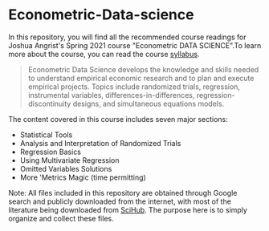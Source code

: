 # Econometric-Data-science

In this repository, you will find all the recommended course readings for Joshua Angrist's Spring 2021 course "Econometric DATA SCIENCE".To learn more about the course, you can read the course [syllabus](/Syllabus.pdf).

> Econometric Data Science develops the knowledge and skills needed to understand empirical economic research and to plan and execute empirical projects.
> Topics include randomized trials, regression, instrumental variables, differences-in-differences, regression-discontinuity designs, and simultaneous equations models.

The content covered in this course includes seven major sections:

-   Statistical Tools
-   Analysis and Interpretation of Randomized Trials
-   Regression Basics
-   Using Multivariate Regression
-   Omitted Variables Solutions
-   More 'Metrics Magic (time permitting)

Note: All files included in this repository are obtained through Google search and publicly downloaded from the internet, with most of the literature being downloaded from [SciHub](https://www.sci-hub.st/).
The purpose here is to simply organize and collect these files.
